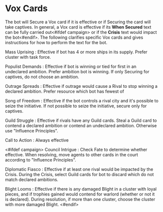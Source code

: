 # Vox Cards

The bot will Secure a Vox card if it is effective or if Securing the card will take captives. In general, a Vox card is effective if its **When Secured** text can be fully carried out<#ifdef campaign> or if the **Crisis** text would impact the bot<#endif>. The following clarifies specific Vox cards and gives instructions for how to perform the text for the bot.

Mass Uprising
: Effective if bot has 4 or more ships in its supply. Prefer cluster with task force.

Populist Demands
: Effective if bot is winning or tied for first in an undeclared ambition. Prefer ambition bot is winning. If only Securing for captives, do not choose an ambition.

Outrage Spreads
: Effective if outrage would cause a Rival to stop winning a declared ambition. Prefer resource which bot has fewest of

Song of Freedom
: Effective if the bot controls a rival city and it's possible to seize the initiative. If not possible to seize the initiative, secure only for captives.

Guild Struggle
: Effective if rivals have any Guild cards. Steal a Guild card to contend a declared ambition or contend an undeclared ambition. Otherwise use "Influence Principles".

Call to Action
: Always effective

<#ifdef campaign>
Council Intrigue
: Check Fate to determine whether effective. When resolving, move agents to other cards in the court according to "Influence Principles".

Diplomatic Fiasco
: Effective if at least one rival would be impacted by the Crisis. During the Crisis, select Guild cards for bot to discard which do not match declared ambitions.

Blight Looms
: Effective if there is any damaged Blight in a cluster with loyal pieces, and if trophies gained would contend for warlord (whether or not it is declared). During resolution, if more than one cluster, choose the cluster with more damaged Blight.
<#endif>

<div class="pagebreak"> </div>
